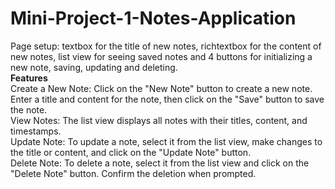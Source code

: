 # Mini-Project-1-Notes-Application
Page setup: textbox for the title of new notes, richtextbox for the content of new notes, list view for seeing saved notes and 4 buttons for initializing a new note, saving, updating and deleting.<br> 
**Features**<br>
Create a New Note: Click on the "New Note" button to create a new note. Enter a title and content for the note, then click on the "Save" button to save the note.<br>
View Notes: The list view displays all notes with their titles, content, and timestamps. <br>
Update Note: To update a note, select it from the list view, make changes to the title or content, and click on the "Update Note" button.<br>
Delete Note: To delete a note, select it from the list view and click on the "Delete Note" button. Confirm the deletion when prompted.

